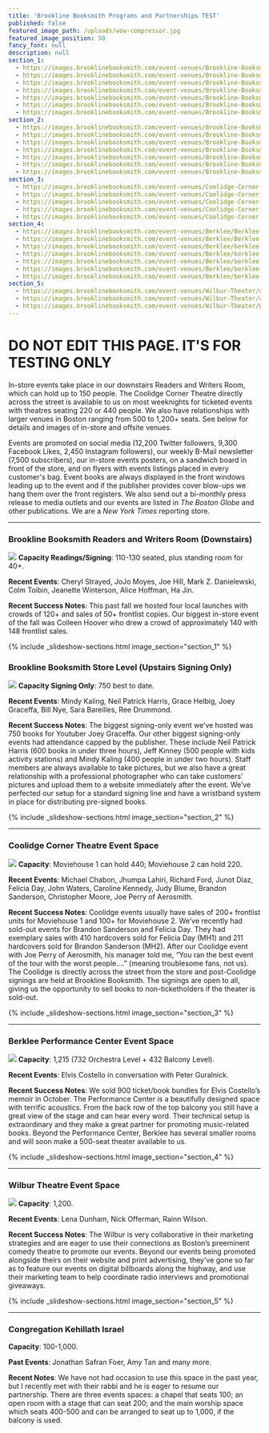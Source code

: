 ```yaml
---
title: 'Brookline Booksmith Programs and Partnerships TEST'
published: false
featured_image_path: /uploads/wow-compressor.jpg
featured_image_position: 50
fancy_font: null
description: null
section_1:
  - https://images.brooklinebooksmith.com/event-venues/Brookline-Booksmith-Downstairs/bb-downstairs-2-compressor.jpg
  - https://images.brooklinebooksmith.com/event-venues/Brookline-Booksmith-Downstairs/bb-downstairs-3-compressor.jpg
  - https://images.brooklinebooksmith.com/event-venues/Brookline-Booksmith-Downstairs/bb-downstairs-5-compressor.jpg
  - https://images.brooklinebooksmith.com/event-venues/Brookline-Booksmith-Downstairs/bb-downstairs-6-compressor.jpg
  - https://images.brooklinebooksmith.com/event-venues/Brookline-Booksmith-Downstairs/bb-downstairs-7-compressor.jpg
  - https://images.brooklinebooksmith.com/event-venues/Brookline-Booksmith-Downstairs/bb-downstairs-8-compressor.jpg
  - https://images.brooklinebooksmith.com/event-venues/Brookline-Booksmith-Downstairs/bb-downstairs-1-compressor.jpg
section_2:
  - https://images.brooklinebooksmith.com/event-venues/Brookline-Booksmith-Upstairs/BB-upstairs-2-compressor.jpg
  - https://images.brooklinebooksmith.com/event-venues/Brookline-Booksmith-Upstairs/BB-UPstairs-3-compressor.jpg
  - https://images.brooklinebooksmith.com/event-venues/Brookline-Booksmith-Upstairs/bb-Upstairs-4-compressor.jpg
  - https://images.brooklinebooksmith.com/event-venues/Brookline-Booksmith-Upstairs/BB-Upstairs-5-compressor.jpg
  - https://images.brooklinebooksmith.com/event-venues/Brookline-Booksmith-Upstairs/BB-Upstairs-6-compressor.jpg
  - https://images.brooklinebooksmith.com/event-venues/Brookline-Booksmith-Upstairs/BB-Upstairs-7-compressor.jpg
  - https://images.brooklinebooksmith.com/event-venues/Brookline-Booksmith-Upstairs/bb-Upstairs-8-compressor.jpg
section_3:
  - https://images.brooklinebooksmith.com/event-venues/Coolidge-Corner-Theatre/Coolidge-Corner-Theatre-2-compressor.jpg
  - https://images.brooklinebooksmith.com/event-venues/Coolidge-Corner-Theatre/Coolidge-Corner-Theatre-3-compressor.jpg
  - https://images.brooklinebooksmith.com/event-venues/Coolidge-Corner-Theatre/Coolidge-Corner-Theatre-4-compressor.jpg
  - https://images.brooklinebooksmith.com/event-venues/Coolidge-Corner-Theatre/Coolidge-Corner-Theatre-5-compressor.jpg
  - https://images.brooklinebooksmith.com/event-venues/Coolidge-Corner-Theatre/Coolidge-Corner-Theatre-6-compressor.jpg
section_4:
  - https://images.brooklinebooksmith.com/event-venues/Berklee/Berklee-2-compressor.jpg
  - https://images.brooklinebooksmith.com/event-venues/Berklee/Berklee-3-compressor.jpg
  - https://images.brooklinebooksmith.com/event-venues/Berklee/berklee-4-compressor.jpg
  - https://images.brooklinebooksmith.com/event-venues/Berklee/berklee-8-compressor.jpg
  - https://images.brooklinebooksmith.com/event-venues/Berklee/berklee-7-compressor.jpg
  - https://images.brooklinebooksmith.com/event-venues/Berklee/berklee-5-compressor.jpg
  - https://images.brooklinebooksmith.com/event-venues/Berklee/berklee-6-compressor.jpg
section_5:
  - https://images.brooklinebooksmith.com/event-venues/Wilbur-Theater/wilbur-3-compressor.jpg
  - https://images.brooklinebooksmith.com/event-venues/Wilbur-Theater/wilbur-4-compressor.jpg
  - https://images.brooklinebooksmith.com/event-venues/Wilbur-Theater/Wilbur-2-compressor.jpg
---
```


# DO NOT EDIT THIS PAGE. IT'S FOR TESTING ONLY

In-store events take place in our downstairs Readers and Writers Room, which can hold up to 150 people. The Coolidge Corner Theatre directly across the street is available to us on most weeknights for ticketed events with theatres seating 220 or 440 people. We also have relationships with larger venues in Boston ranging from 500 to 1,200+ seats. See below for details and images of in-store and offsite venues.

Events are promoted on social media (12,200 Twitter followers, 9,300 Facebook Likes, 2,450 Instagram followers), our weekly B-Mail newsletter (7,500 subscribers), our in-store events posters, on a sandwich board in front of the store, and on flyers with events listings placed in every customer's bag. Event books are always displayed in the front windows leading up to the event and if the publisher provides cover blow-ups we hang them over the front registers. We also send out a bi-monthly press release to media outlets and our events are listed in *The Boston Globe* and other publications. We are a *New York Times* reporting store.

---

### Brookline Booksmith Readers and Writers Room (Downstairs)

![](https://images.brooklinebooksmith.com/event-venues/Brookline-Booksmith-Downstairs/bb-downstairs-4-compressor.jpg) **Capacity Readings/Signing**: 110-130 seated, plus standing room for 40+.

**Recent Events**: Cheryl Strayed, JoJo Moyes, Joe Hill, Mark Z. Danielewski, Colm Toibin, Jeanette Winterson, Alice Hoffman, Ha Jin.

**Recent Success Notes**: This past fall we hosted four local launches with crowds of 120+ and sales of 50+ frontlist copies. Our biggest in-store event of the fall was Colleen Hoover who drew a crowd of approximately 140 with 148 frontlist sales.




{% include _slideshow-sections.html image_section="section_1" %}





### Brookline Booksmith Store Level (Upstairs Signing Only)

![](https://images.brooklinebooksmith.com/event-venues/Brookline-Booksmith-Upstairs/BB-Upstairs-1-compressor.jpg) **Capacity Signing Only**: 750 best to date.

**Recent Events**: Mindy Kaling, Neil Patrick Harris, Grace Helbig, Joey Graceffa, Bill Nye, Sara Bareilles, Ree Drummond.

**Recent Success Notes**: The biggest signing-only event we’ve hosted was 750 books for Youtuber Joey Graceffa. Our other biggest signing-only events had attendance capped by the publisher. These include Neil Patrick Harris (600 books in under three hours), Jeff Kinney (500 people with kids activity stations) and Mindy Kaling (400 people in under two hours). Staff members are always available to take pictures, but we also have a great relationship with a professional photographer who can take customers’ pictures and upload them to a website immediately after the event. We’ve perfected our setup for a standard signing line and have a wristband system in place for distributing pre-signed books.




{% include _slideshow-sections.html image_section="section_2" %}



---

### Coolidge Corner Theatre Event Space

![](https://images.brooklinebooksmith.com/event-venues/Coolidge-Corner-Theatre/Coolidge-Corner-Theatre-1-compressor.jpg) **Capacity**: Moviehouse 1 can hold 440; Moviehouse 2 can hold 220.

**Recent Events**: Michael Chabon, Jhumpa Lahiri, Richard Ford, Junot Diaz, Felicia Day, John Waters, Caroline Kennedy, Judy Blume, Brandon Sanderson, Christopher Moore, Joe Perry of Aerosmith.

**Recent Success Notes**: Coolidge events usually have sales of 200+ frontlist units for Moviehouse 1 and 100+ for Moviehouse 2. We’ve recently had sold-out events for Brandon Sanderson and Felicia Day. They had exemplary sales with 410 hardcovers sold for Felicia Day (MH1) and 211 hardcovers sold for Brandon Sanderson (MH2). After our Coolidge event with Joe Perry of Aerosmith, his manager told me, “You ran the best event of the tour with the worst people….” (meaning troublesome fans, not us). The Coolidge is directly across the street from the store and post-Coolidge signings are held at Brookline Booksmith. The signings are open to all, giving us the opportunity to sell books to non-ticketholders if the theater is sold-out.



{% include _slideshow-sections.html image_section="section_3" %}


---

### Berklee Performance Center Event Space

![](https://images.brooklinebooksmith.com/event-venues/Berklee/Berklee-1-compressor.jpg) **Capacity**: 1,215 (732 Orchestra Level + 432 Balcony Level).

**Recent Events**: Elvis Costello in conversation with Peter Guralnick.

**Recent Success Notes**: We sold 900 ticket/book bundles for Elvis Costello’s memoir in October. The Performance Center is a beautifully designed space with terrific acoustics. From the back row of the top balcony you still have a great view of the stage and can hear every word. Their technical setup is extraordinary and they make a great partner for promoting music-related books. Beyond the Performance Center, Berklee has several smaller rooms and will soon make a 500-seat theater available to us.



{% include _slideshow-sections.html image_section="section_4" %}



---

### Wilbur Theatre Event Space

![](https://images.brooklinebooksmith.com/event-venues/Wilbur-Theater/Wilbur-1-compressor.jpg) **Capacity**: 1,200.

**Recent Events**: Lena Dunham, Nick Offerman, Rainn Wilson.

**Recent Success Notes**: The Wilbur is very collaborative in their marketing strategies and are eager to use their connections as Boston’s preeminent comedy theatre to promote our events. Beyond our events being promoted alongside theirs on their website and print advertising, they’ve gone so far as to feature our events on digital billboards along the highway, and use their marketing team to help coordinate radio interviews and promotional giveaways.


{% include _slideshow-sections.html image_section="section_5" %}


---

### Congregation Kehillath Israel

**Capacity**: 100-1,000.

**Past Events**: Jonathan Safran Foer, Amy Tan and many more.

**Recent Notes**: We have not had occasion to use this space in the past year, but I recently met with their rabbi and he is eager to resume our partnership. There are three events spaces: a chapel that seats 100; an open room with a stage that can seat 200; and the main worship space which seats 400-500 and can be arranged to seat up to 1,000, if the balcony is used.

